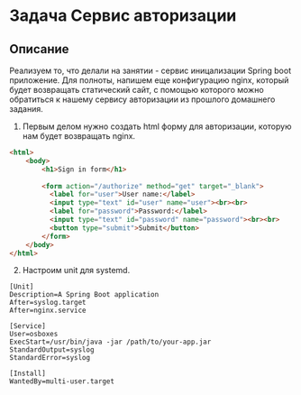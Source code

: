 # Задача Сервис авторизации

## Описание
Реализуем то, что делали на занятии - сервис иницализации Spring boot приложение. Для полноты, напишем еще конфигурацию nginx, который будет возвращать статический сайт, с помощью которого можно обратиться к нашему сервису авторизации из прошлого домашнего задания.

1. Первым делом нужно создать html форму для авторизации, которую нам будет возвращать nginx.

```html
<html>
    <body>
        <h1>Sign in form</h1>
    
        <form action="/authorize" method="get" target="_blank">
          <label for="user">User name:</label>
          <input type="text" id="user" name="user"><br><br>
          <label for="password">Password:</label>
          <input type="text" id="password" name="password"><br><br>
          <button type="submit">Submit</button>
        </form>
    </body>
</html>
```

2. Настроим unit для systemd. 
```
[Unit]
Description=A Spring Boot application
After=syslog.target
After=nginx.service

[Service]
User=osboxes
ExecStart=/usr/bin/java -jar /path/to/your-app.jar
StandardOutput=syslog
StandardError=syslog

[Install] 
WantedBy=multi-user.target
```